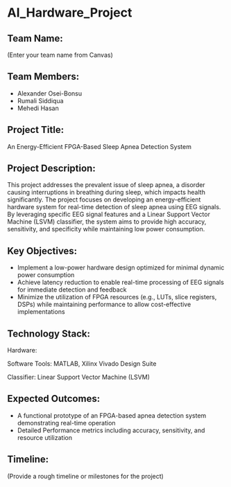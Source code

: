 # AI_Hardware_Project

## Team Name: 
(Enter your team name from Canvas)

## Team Members:
- Alexander Osei-Bonsu
- Rumali Siddiqua
- Mehedi Hasan

## Project Title:
An Energy-Efficient FPGA-Based Sleep Apnea Detection System

## Project Description:
This project addresses the prevalent issue of sleep apnea, a disorder causing interruptions in breathing during sleep, which impacts health significantly. The project focuses on developing an energy-efficient hardware system for real-time detection of sleep apnea using EEG signals. By leveraging specific EEG signal features and a Linear Support Vector Machine (LSVM) classifier, the system aims to provide high accuracy, sensitivity, and specificity while maintaining low power consumption.

## Key Objectives:
- Implement a low-power hardware design optimized for minimal dynamic power consumption
- Achieve latency reduction to enable real-time processing of EEG signals for immediate detection and feedback
- Minimize the utilization of FPGA resources (e.g., LUTs, slice registers, DSPs) while maintaining performance to allow cost-effective implementations

## Technology Stack:
Hardware: 

Software Tools: MATLAB, Xilinx Vivado Design Suite

Classifier: Linear Support Vector Machine (LSVM)

## Expected Outcomes:
- A functional prototype of an FPGA-based apnea detection system demonstrating real-time operation
- Detailed Performance metrics including accuracy, sensitivity, and resource utilization

## Timeline:
(Provide a rough timeline or milestones for the project)
